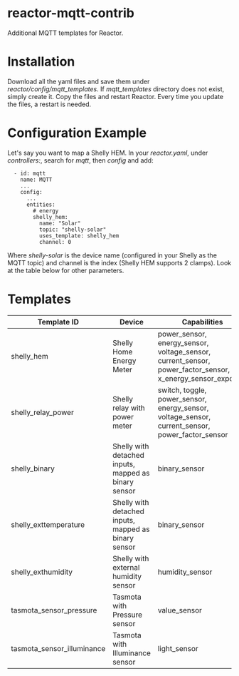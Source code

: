 # reactor-mqtt-contrib
Additional MQTT templates for Reactor.

# Installation
Download all the yaml files and save them under *reactor/config/mqtt_templates*. If *mqtt_templates* directory does not exist, simply create it.
Copy the files and restart Reactor. Every time you update the files, a restart is needed.

# Configuration Example

Let's say you want to map a Shelly HEM. In your *reactor.yaml*, under *controllers:*, search for *mqtt*, then *config* and add:
```
  - id: mqtt
    name: MQTT
    ...
    config:
      ...
      entities:
        # energy
        shelly_hem:
          name: "Solar"
          topic: "shelly-solar"
          uses_template: shelly_hem
          channel: 0    
```

Where *shelly-solar* is the device name (configured in your Shelly as the MQTT topic) and channel is the index (Shelly HEM supports 2 clamps).
Look at the table below for other parameters.

# Templates

| Template ID | Device | Capabilities | Parameters |
| ------------- | ------------- | ------------- | ------------- |
| shelly_hem | Shelly Home Energy Meter | power_sensor, energy_sensor, voltage_sensor, current_sensor, power_factor_sensor, x_energy_sensor_exported | topic, channel |
| shelly_relay_power | Shelly relay with power meter | switch, toggle, power_sensor, energy_sensor, voltage_sensor, current_sensor, power_factor_sensor | topic, channel |
| shelly_binary | Shelly with detached inputs, mapped as binary sensor | binary_sensor | topic, channel |
| shelly_exttemperature | Shelly with detached inputs, mapped as binary sensor | binary_sensor | topic, channel |
| shelly_exthumidity | Shelly with external humidity sensor | humidity_sensor | topic, channel |
| tasmota_sensor_pressure | Tasmota with Pressure sensor | value_sensor | topic, source |
| tasmota_sensor_illuminance | Tasmota with Illuminance sensor | light_sensor | topic, source |
